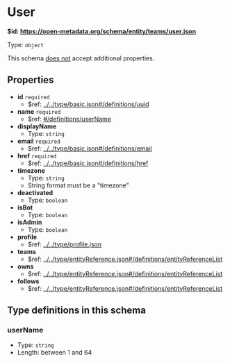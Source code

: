 # User

<b id="https/open-metadata.org/schema/entity/teams/user.json">&#36;id: https://open-metadata.org/schema/entity/teams/user.json</b>

Type: `object`

This schema <u>does not</u> accept additional properties.

## Properties
 - **id** `required`
	 - &#36;ref: [../../type/basic.json#/definitions/uuid](../types/basic.md#uuid)
 - **name** `required`
	 - &#36;ref: [#/definitions/userName](#username)
 - **displayName**
	 - Type: `string`
 - **email** `required`
	 - &#36;ref: [../../type/basic.json#/definitions/email](../types/basic.md#email)
 - **href** `required`
	 - &#36;ref: [../../type/basic.json#/definitions/href](../types/basic.md#href)
 - **timezone**
	 - Type: `string`
	 - String format must be a "timezone"
 - **deactivated**
	 - Type: `boolean`
 - **isBot**
	 - Type: `boolean`
 - **isAdmin**
	 - Type: `boolean`
 - **profile**
	 - &#36;ref: [../../type/profile.json](../types/profile.md)
 - **teams**
	 - &#36;ref: [../../type/entityReference.json#/definitions/entityReferenceList](../types/entityreference.md#entityreferencelist)
 - **owns**
	 - &#36;ref: [../../type/entityReference.json#/definitions/entityReferenceList](../types/entityreference.md#entityreferencelist)
 - **follows**
	 - &#36;ref: [../../type/entityReference.json#/definitions/entityReferenceList](../types/entityreference.md#entityreferencelist)


## Type definitions in this schema
### userName

 - Type: `string`
 - Length: between 1 and 64


